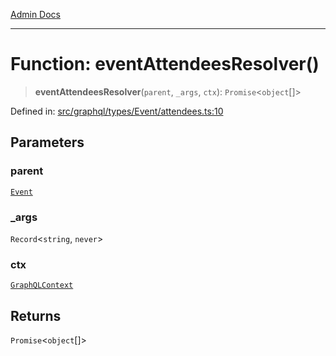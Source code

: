[Admin Docs](/)

***

# Function: eventAttendeesResolver()

> **eventAttendeesResolver**(`parent`, `_args`, `ctx`): `Promise`\<`object`[]\>

Defined in: [src/graphql/types/Event/attendees.ts:10](https://github.com/Sourya07/talawa-api/blob/4e4298c85a0d2c28affa824f2aab7ec32b5f3ac5/src/graphql/types/Event/attendees.ts#L10)

## Parameters

### parent

[`Event`](../../Event/type-aliases/Event.md)

### \_args

`Record`\<`string`, `never`\>

### ctx

[`GraphQLContext`](../../../../context/type-aliases/GraphQLContext.md)

## Returns

`Promise`\<`object`[]\>
